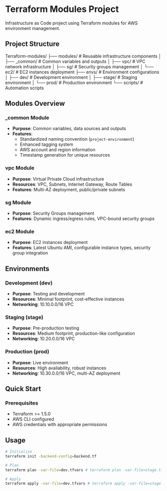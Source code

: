 # Terraform Modules Project

Infrastructure as Code project using Terraform modules for AWS environment management.

## Project Structure

Terraform-modules/
├── modules/ # Reusable infrastructure components
│ ├── _common/ # Common variables and outputs
│ ├── vpc/ # VPC network infrastructure
│ ├── sg/ # Security groups management
│ └── ec2/ # EC2 instances deployment
├── envs/ # Environment configurations
│ ├── dev/ # Development environment
│ ├── stage/ # Staging environment
│ └── prod/ # Production environment
└── scripts/ # Automation scripts

## Modules Overview

### _common Module
- **Purpose**: Common variables, data sources and outputs
- **Features**:
  - Standardized naming convention (`project-environment`)
  - Enhanced tagging system
  - AWS account and region information
  - Timestamp generation for unique resources

### vpc Module
- **Purpose**: Virtual Private Cloud infrastructure
- **Resources**: VPC, Subnets, Internet Gateway, Route Tables
- **Features**: Multi-AZ deployment, public/private subnets

### sg Module
- **Purpose**: Security Groups management
- **Features**: Dynamic ingress/egress rules, VPC-bound security groups

### ec2 Module
- **Purpose**: EC2 instances deployment
- **Features**: Latest Ubuntu AMI, configurable instance types, security group integration

## Environments

### Development (dev)
- **Purpose**: Testing and development
- **Resources**: Minimal footprint, cost-effective instances
- **Networking**: 10.10.0.0/16 VPC

### Staging (stage)
- **Purpose**: Pre-production testing
- **Resources**: Medium footprint, production-like configuration
- **Networking**: 10.20.0.0/16 VPC

### Production (prod)
- **Purpose**: Live environment
- **Resources**: High availability, robust instances
- **Networking**: 10.30.0.0/16 VPC, multi-AZ deployment

## Quick Start

### Prerequisites
- Terraform >= 1.5.0
- AWS CLI configured
- AWS credentials with appropriate permissions
## Usage

```bash
# Initialize
terraform init -backend-config=backend.tf

# Plan
terraform plan -var-file=dev.tfvars # terraform plan -var-file=stage.tfvars,terraform plan -var-file=prod.tfvars

# Apply
terraform apply -var-file=dev.tfvars # terraform apply -var-file=stage.tfvars, terraform apply -var-file=prod.tfvars
